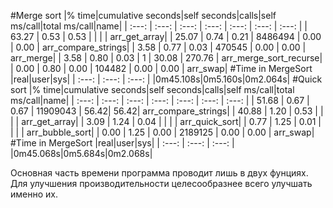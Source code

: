 #Merge sort
|% time|cumulative seconds|self seconds|calls|self ms/call|total ms/call|name|
| :---: | :---: | :---: | :---: | :---: | :---: | :---: |
| 63.27   |   0.53  |   0.53  |         |          |       | arr_get_array|
| 25.07   |   0.74  |   0.21 | 8486494  |   0.00  |   0.00 | arr_compare_strings|
|  3.58   |   0.77  |   0.03 |  470545  |   0.00  |   0.00 | arr_merge|
|  3.58   |   0.80  |   0.03 |       1  |  30.08  | 270.76 | arr_merge_sort_recurse|
|  0.00   |   0.80  |   0.00 |  104482  |   0.00  |   0.00 | arr_swap|
#Time in MergeSort
|real|user|sys|
| :---: | :---: | :---: |
|0m45.108s|0m5.160s|0m2.064s|
#Quick sort
|% time|cumulative seconds|self seconds|calls|self ms/call|total ms/call|name|
| :---: | :---: | :---: | :---: | :---: | :---: | :---: |
| 51.68 | 0.67  |   0.67 | 11909043 |   56.42| 56.42|  arr_compare_strings|
| 40.88 | 1.20  |   0.53 |          |        |      | arr_get_array|
|  3.09 | 1.24  |   0.04 |          |        |      |  arr_quick_sort|
|  0.77 | 1.25  |   0.01 |          |        |      |   arr_bubble_sort|
|  0.00 | 1.25  |   0.00 | 2189125  |   0.00 | 0.00 | arr_swap|
#Time in MergeSort
|real|user|sys|
| :---: | :---: | :---: |
|0m45.068s|0m5.684s|0m2.068s|

Основная часть времени программа проводит лишь в двух фунциях. Для улучшения производительности целесообразнее всего улучшать именно их.
